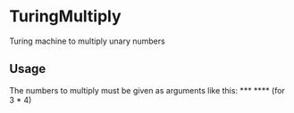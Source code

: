 # TuringMultiply
Turing machine to multiply unary numbers

## Usage
The numbers to multiply must be given as arguments like this: *** **** (for 3 * 4)
